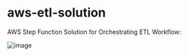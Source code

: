 # aws-etl-solution

AWS Step Function Solution for Orchestrating ETL Workflow: 

![image](https://user-images.githubusercontent.com/74749648/136714761-76f174ed-94df-4d26-9e32-4c4adedcb437.png)

